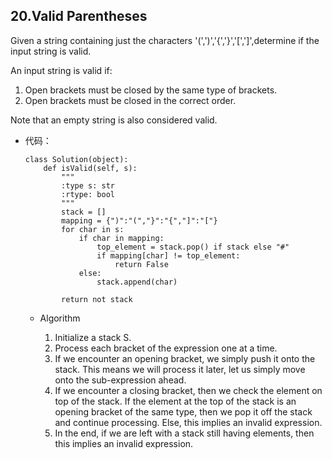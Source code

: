 ## 20.Valid Parentheses
Given a string containing just the characters '(',')','{','}','[',']',determine if the input string is valid.

An input string is valid if:
	
1. Open brackets must be closed by the same type of brackets.
2. Open brackets must be closed in the correct order.

Note that an empty string is also considered valid.

* 代码：
	
	```
	class Solution(object):
	    def isValid(self, s):
	        """
	        :type s: str
	        :rtype: bool
	        """
	        stack = []
	        mapping = {")":"(","}":"{","]":"["}
	        for char in s:
	            if char in mapping:
	                top_element = stack.pop() if stack else "#"
	                if mapping[char] != top_element:
	                    return False
	            else:
	                stack.append(char)
	                
	        return not stack
	```
	
	* Algorithm

		1. Initialize a stack S.
		2. Process each bracket of the expression one at a time.
		3. If we encounter an opening bracket, we simply push it onto the stack. This means we will process it later, let us simply move onto the sub-expression ahead.
		4. If we encounter a closing bracket, then we check the element on top of the stack. If the element at the top of the stack is an opening bracket of the same type, then we pop it off the stack and continue processing. Else, this implies an invalid expression.
		5. In the end, if we are left with a stack still having elements, then this implies an invalid expression.